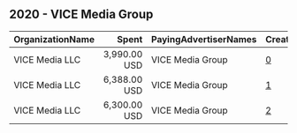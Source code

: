 ## 2020 - VICE Media Group 
|OrganizationName|Spent|PayingAdvertiserNames|CreativeUrls|Impressions|Genders|AgeBrackets|CountryCodes|BillingAddresses|CandidateBallotInformation|
|:---|---:|:---|:---|---:|:---|:---|:---|:---|:---|
|VICE Media LLC|3,990.00 USD|VICE Media Group|[0](https://www.snap.com/political-ads/asset/30e7d5a72960b253fc9207e1216855d35d1c7f653be383b0f7e43e3104456b88?mediaType=mp4)|555,995||18-34|united states|"49 South 2nd Street,Brooklyn,11249,US"|Register to Vote 2020|
|VICE Media LLC|6,388.00 USD|VICE Media Group|[1](https://www.snap.com/political-ads/asset/f8236f02db4df9b9013556f16e32b7f6ff4b45c7c5cd6c6307b10ae672113f39?mediaType=mp4)|894,438||18-34|united states|"49 South 2nd Street,Brooklyn,11249,US"|Register to Vote in 2020|
|VICE Media LLC|6,300.00 USD|VICE Media Group|[2](https://www.snap.com/political-ads/asset/e579faccd71aec14d6760563e74e8f4330aed82fe4cb4fa75d57b880889998df?mediaType=mp4)|854,868||34-|united states|"49 South 2nd Street,Brooklyn,11249,US"|Register to Vote in 2020|
